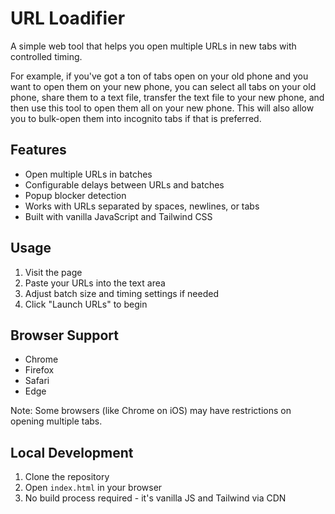 # URL Loadifier

A simple web tool that helps you open multiple URLs in new tabs with controlled timing. 

For example, if you've got a ton of tabs open on your old phone and you want to open them on your new phone, you can select all tabs on your old phone, share them to a text file, transfer the text file to your new phone, and then use this tool to open them all on your new phone. This will also allow you to bulk-open them into incognito tabs if that is preferred.

## Features
- Open multiple URLs in batches
- Configurable delays between URLs and batches
- Popup blocker detection
- Works with URLs separated by spaces, newlines, or tabs
- Built with vanilla JavaScript and Tailwind CSS

## Usage
1. Visit the page
2. Paste your URLs into the text area
3. Adjust batch size and timing settings if needed
4. Click "Launch URLs" to begin

## Browser Support
- Chrome
- Firefox
- Safari
- Edge

Note: Some browsers (like Chrome on iOS) may have restrictions on opening multiple tabs.

## Local Development
1. Clone the repository
2. Open `index.html` in your browser
3. No build process required - it's vanilla JS and Tailwind via CDN 